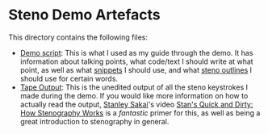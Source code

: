 # Steno Demo Artefacts

This directory contains the following files:

- [Demo script][]: This is what I used as my guide through the demo. It has
  information about talking points, what code/text I should write at what point,
  as well as what [snippets][] I should use, and what [steno outlines][] I
  should use for certain words.
- [Tape Output][]: This is the unedited output of all the steno keystrokes I
  made during the demo. If you would like more information on how to actually
  read the output, [Stanley Sakai][]'s video [Stan's Quick and Dirty: How
  Stenography Works][] is a _fantastic_ primer for this, as well as being a
  great introduction to stenography in general.

[Demo script]: ./script.txt
[snippets]: https://github.com/SirVer/ultisnips
[Stan's Quick and Dirty: How Stenography Works]: https://www.youtube.com/watch?v=62l64Acfidc
[Stanley Sakai]: https://stanographer.com/
[steno outlines]: http://plover.stenoknight.com/2010/06/steno-101-lesson-zero.html#:~:text=A%20chord%20made%20up%20of%20one%20or%20more%20of%20those%20keys%20(also%20known%20as%20a%20%22steno%20outline%22)%20can%20represent%20a%20single%20letter%2C%20a%20syllable%2C%20or%20an%20entire%20word
[Tape Output]: ./tape-output.txt
